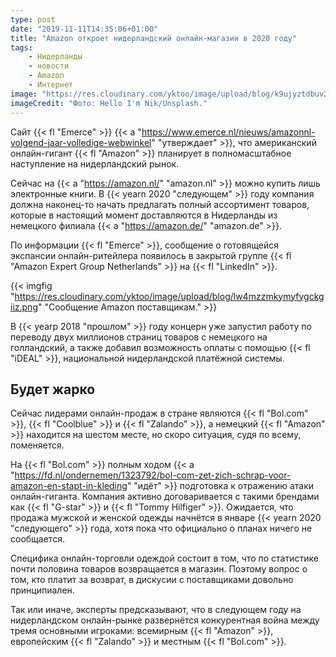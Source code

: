 ```yaml
---
type: post
date: "2019-11-11T14:35:06+01:00"
title: "Amazon откроет нидерландский онлайн-магазин в 2020 году"
tags:
    - Нидерланды
    - новости
    - Amazon
    - Интернет
image: "https://res.cloudinary.com/yktoo/image/upload/blog/k9ujyztdbuv2npmmygrq.jpg"
imageCredit: "Фото: Hello I'm Nik/Unsplash."
---
```


Сайт {{< fl "Emerce" >}} {{< a "https://www.emerce.nl/nieuws/amazonnl-volgend-jaar-volledige-webwinkel" "утверждает" >}}, что американский онлайн-гигант {{< fl "Amazon" >}} планирует в полномасштабное наступление на нидерландский рынок.

Сейчас на {{< a "https://amazon.nl/" "amazon.nl" >}} можно купить лишь электронные книги. В {{< yearn 2020 "следующем" >}} году компания должна наконец-то начать предлагать полный ассортимент товаров, которые в настоящий момент доставляются в Нидерланды из немецкого филиала {{< a "https://amazon.de/" "amazon.de" >}}.

<!--more-->

По информации {{< fl "Emerce" >}}, сообщение о готовящейся экспансии онлайн-ритейлера появилось в закрытой группе {{< fl "Amazon Expert Group Netherlands" >}} на {{< fl "LinkedIn" >}}.

{{< imgfig "https://res.cloudinary.com/yktoo/image/upload/blog/lw4mzzmkymyfygckgiiz.png" "Сообщение Amazon поставщикам." >}}

В {{< yearp 2018 "прошлом" >}} году концерн уже запустил работу по переводу двух миллионов страниц товаров с немецкого на голландский, а также добавил возможность оплаты с помощью {{< fl "iDEAL" >}}, национальной нидерландской платёжной системы.

## Будет жарко

Сейчас лидерами онлайн-продаж в стране являются {{< fl "Bol.com" >}}, {{< fl "Coolblue" >}} и {{< fl "Zalando" >}}, а немецкий {{< fl "Amazon" >}} находится на шестом месте, но скоро ситуация, судя по всему, поменяется.

На {{< fl "Bol.com" >}} полным ходом {{< a "https://fd.nl/ondernemen/1323792/bol-com-zet-zich-schrap-voor-amazon-en-stapt-in-kleding" "идёт" >}} подготовка к отражению атаки онлайн-гиганта. Компания активно договаривается с такими брендами как {{< fl "G-star" >}} и {{< fl "Tommy Hilfiger" >}}. Ожидается, что продажа мужской и женской одежды начнётся в январе {{< yearn 2020 "следующего" >}} года, хотя пока что официально о планах ничего не сообщается.

Специфика онлайн-торговли одеждой состоит в том, что по статистике почти половина товаров возвращается в магазин. Поэтому вопрос о том, кто платит за возврат, в дискусии с поставщиками довольно принципиален.

Так или иначе, эксперты предсказывают, что в следующем году на нидерландском онлайн-рынке развернётся конкурентная война между тремя основными игроками: всемирным {{< fl "Amazon" >}}, европейским {{< fl "Zalando" >}} и местным {{< fl "Bol.com" >}}.
